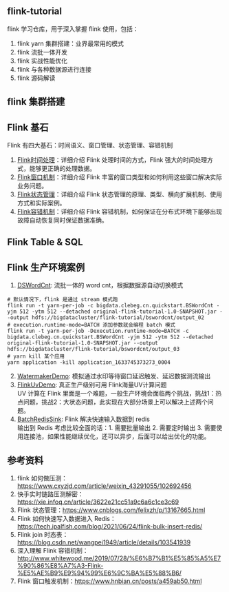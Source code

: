 ## flink-tutorial
flink 学习仓库，用于深入掌握 flink 使用，包括：
1. flink yarn 集群搭建：业界最常用的模式
2. flink 流批一体开发
3. flink 实战性能优化
4. flink 与各种数据源进行连接
5. flink 源码解读

## flink 集群搭建

## Flink 基石
Flink 有四大基石：时间语义、窗口管理、状态管理、容错机制

1. [Flink时间处理](./docs/Flink时间处理.md)：详细介绍 Flink 处理时间的方式，Flink 强大的时间处理方式，能够更正确的处理数据。
2. [Flink窗口机制](./docs/Flink窗口机制.md)：详细介绍 Flink 丰富的窗口类型和如何利用这些窗口解决实际业务问题。
3. [Flink状态管理](./docs/Flink状态管理.md)：详细介绍 Flink 状态管理的原理、类型、横向扩展机制、使用方式和实际案例。
4. [Flink容错机制](./docs/Flink容错机制.md)：详细介绍 Flink 容错机制，如何保证在分布式环境下能够出现故障自动恢复同时保证数据准确。

## Flink Table & SQL

## Flink 生产环境案例
1. [DSWordCnt](./src/main/java/bigdata/clebeg/cn/quickstart/BSWordCnt.java): 流批一体的 word cnt，根据数据源自动切换模式
```shell
# 默认情况下，flink 是通过 stream 模式跑
flink run -t yarn-per-job -c bigdata.clebeg.cn.quickstart.BSWordCnt -yjm 512 -ytm 512 --detached original-flink-tutorial-1.0-SNAPSHOT.jar --output hdfs://bigdatacluster/flink-tutorial/bswordcnt/output_02
# execution.runtime-mode=BATCH 添加参数就会编程 batch 模式
flink run -t yarn-per-job -Dexecution.runtime-mode=BATCH -c bigdata.clebeg.cn.quickstart.BSWordCnt -yjm 512 -ytm 512 --detached original-flink-tutorial-1.0-SNAPSHOT.jar --output hdfs://bigdatacluster/flink-tutorial/bswordcnt/output_03
# yarn kill 某个应用
yarn application -kill application_1633745373273_0004
```
2. [WatermakerDemo](./src/main/java/bigdata/clebeg/cn/quickstart/abouttime/WatermakerDemo.java): 模拟通过水印等待窗口延迟触发、延迟数据测流输出
3. [FlinkUvDemo](./src/main/java/bigdata/clebeg/cn/quickstart/state/FlinkUvDemo.java): 真正生产级别可用 Flink海量UV计算问题     
   UV 计算在 Flink 里面是一个难题，一般生产环境会面临两个挑战，挑战1：热点问题，挑战2：大状态问题，此实现在大部分场景上可以解决上述两个问题。
4. [BatchRedisSink](./src/main/java/bigdata/clebeg/cn/quickstart/sink/BatchRedisSink.java): Flink 解决快速输入数据到 redis  
   输出到 Redis 考虑比较全面的话：1. 需要批量输出 2. 需要定时输出 3. 需要使用连接池，如果性能继续优化，还可以异步，后面可以给出优化的功能。


## 参考资料
1. flink 如何做压测：https://www.cxyzjd.com/article/weixin_43291055/102692456
2. 快手实时链路压测解密：https://xie.infoq.cn/article/3622e21cc51a9c6a6c1ce3c69
3. Flink 状态管理：https://www.cnblogs.com/felixzh/p/13167665.html
4. Flink 如何快速写入数据进入 Redis：https://tech.ipalfish.com/blog/2021/06/24/flink-bulk-insert-redis/
5. Flink join 时态表：https://blog.csdn.net/wangpei1949/article/details/103541939
6. 深入理解 Flink 容错机制：http://www.whitewood.me/2019/07/28/%E6%B7%B1%E5%85%A5%E7%90%86%E8%A7%A3-Flink-%E5%AE%B9%E9%94%99%E6%9C%BA%E5%88%B6/
7. Flink 窗口触发机制：https://www.hnbian.cn/posts/a459ab50.html